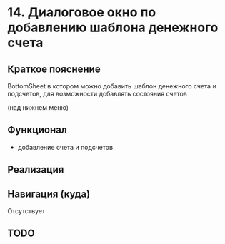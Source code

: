 # 14. Диалоговое окно по добавлению шаблона денежного счета

## Краткое пояснение

BottomSheet в котором можно добавить шаблон денежного счета и подсчетов, для возможности 
добавлять состояния счетов

(над нижнем меню)

## Функционал

- добавление счета и подсчетов

## Реализация

## Навигация (куда)

Отсутствует

## TODO
